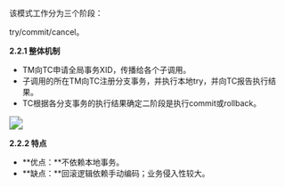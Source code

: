 该模式工作分为三个阶段：

try/commit/cancel。

**2.2.1 整体机制**

-  TM向TC申请全局事务XID，传播给各个子调用。
- 子调用的所在TM向TC注册分支事务，并执行本地try，并向TC报告执行结果。
- TC根据各分支事务的执行结果确定二阶段是执行commit或rollback。



<img src="https://youpaiyun.zongqilive.cn/image/20210124104442.png" style="zoom:150%;" />



**2.2.2 特点**

- **优点：**不依赖本地事务。
- **缺点：**回滚逻辑依赖手动编码；业务侵入性较大。

